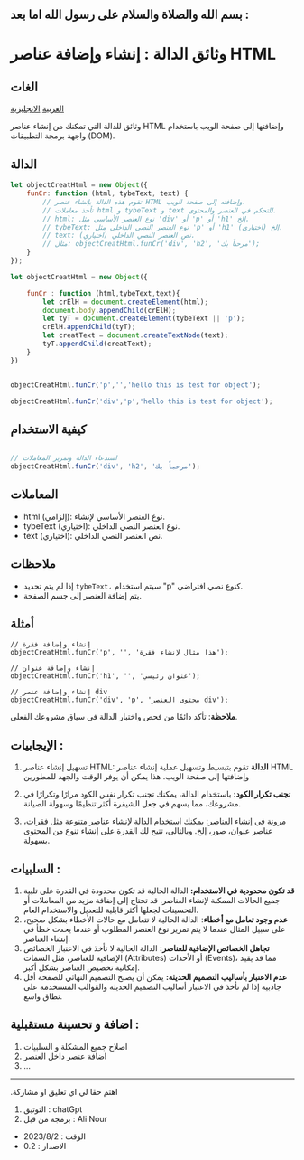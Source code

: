 ## بسم الله والصلاة والسلام على رسول الله اما بعد :

# وثائق الدالة : إنشاء وإضافة عناصر HTML

## الغات

[العربية](./اقراني.md)
[الانجليزية](./README.md)


وثائق للدالة التي تمكنك من إنشاء عناصر HTML وإضافتها إلى صفحة الويب باستخدام واجهة برمجة التطبيقات (DOM).

## الدالة

```javascript
let objectCreatHtml = new Object({
    funCr: function (html, tybeText, text) {
        // تقوم هذه الدالة بإنشاء عنصر HTML وإضافته إلى صفحة الويب.
        // تأخذ معاملات html و tybeText و text للتحكم في العنصر والمحتوى.
        // html: نوع العنصر الأساسي مثل 'div' أو 'p' أو 'h1' إلخ.
        // tybeText: نوع العنصر النصي الداخلي مثل 'p' أو 'h1' إلخ (اختياري).
        // text: نص العنصر النصي الداخلي (اختياري).
        // مثال: objectCreatHtml.funCr('div', 'h2', 'مرحباً بك');
    }
});
```

```javascript
let objectCreatHtml = new Object({

    funCr : function (html,tybeText,text){
        let crElH = document.createElement(html);
        document.body.appendChild(crElH);
        let tyT = document.createElement(tybeText || 'p');
        crElH.appendChild(tyT);
        let creatText = document.createTextNode(text);
        tyT.appendChild(creatText);
    }
})


objectCreatHtml.funCr('p','','hello this is test for object');

objectCreatHtml.funCr('div','p','hello this is test for object');

```

## كيفية الاستخدام

```javascript

// استدعاء الدالة وتمرير المعاملات
objectCreatHtml.funCr('div', 'h2', 'مرحباً بك');
```

## المعاملات

- html (إلزامي): نوع العنصر الأساسي لإنشاء.
- tybeText (اختياري): نوع العنصر النصي الداخلي.
- text (اختياري): نص العنصر النصي الداخلي.

## ملاحظات

- إذا لم يتم تحديد `tybeText،` سيتم استخدام "p" كنوع نصي افتراضي.
- يتم إضافة العنصر إلى جسم الصفحة.
  
## أمثلة

```
// إنشاء وإضافة فقرة
objectCreatHtml.funCr('p', '', 'هذا مثال لإنشاء فقرة');

// إنشاء وإضافة عنوان
objectCreatHtml.funCr('h1', '', 'عنوان رئيسي');

// إنشاء وإضافة عنصر div
objectCreatHtml.funCr('div', 'p', 'محتوى العنصر div');
```

**ملاحظة**: تأكد دائمًا من فحص واختبار الدالة في سياق مشروعك الفعلي.

## الإيجابيات :

1. تسهيل إنشاء عناصر HTML: **الدالة** تقوم بتبسيط وتسهيل عملية إنشاء عناصر HTML وإضافتها إلى صفحة الويب. هذا يمكن أن يوفر الوقت والجهد للمطورين

2. ت**جنب تكرار الكود:** باستخدام 
الدالة، يمكنك تجنب تكرار نفس الكود مرارًا وتكرارًا في مشروعك، مما يسهم في جعل الشيفرة أكثر تنظيمًا وسهولة الصيانة.

3. مرونة في إنشاء العناصر: يمكنك استخدام الدالة لإنشاء عناصر متنوعة مثل فقرات، عناصر عنوان، صور، إلخ. وبالتالي، تتيح لك القدرة على إنشاء تنوع من المحتوى بسهولة.

## السلبيات :

1. **قد تكون محدودية في الاستخدام:** الدالة الحالية قد تكون محدودة في القدرة على تلبية جميع الحالات الممكنة لإنشاء العناصر. قد تحتاج إلى إضافة مزيد من المعاملات أو التحسينات لجعلها أكثر قابلية للتعديل والاستخدام العام.
2. **عدم وجود تعامل مع أخطاء**: الدالة الحالية لا تتعامل مع حالات الأخطاء بشكل صحيح، على سبيل المثال عندما لا يتم تمرير نوع العنصر المطلوب أو عندما يحدث خطأ في إنشاء العناصر.
3. **تجاهل الخصائص الإضافية للعناصر:** الدالة الحالية لا تأخذ في الاعتبار الخصائص الإضافية للعناصر، مثل السمات (Attributes) أو الأحداث (Events)، مما قد يقيد إمكانية تخصيص العناصر بشكل أكبر.
4. **عدم الاعتبار بأساليب التصميم الحديثة:** يمكن أن يصبح التصميم النهائي للصفحة أقل جاذبية إذا لم تأخذ في الاعتبار أساليب التصميم الحديثة والقوالب المستخدمة على نطاق واسع.

##  اضافة و تحسينة مستقبلية :

1. اصلاح جميع المشكلة و السلبيات
2. اضافة عنصر داخل العنصر
3. ...

___

 .اهتم حقا لي اي تعليق او مشاركة

1. التوتيق : chatGpt
2. برمجة من قبل : Ali Nour

- الوقت : 2023/8/2
- الاصدار : 0.2
